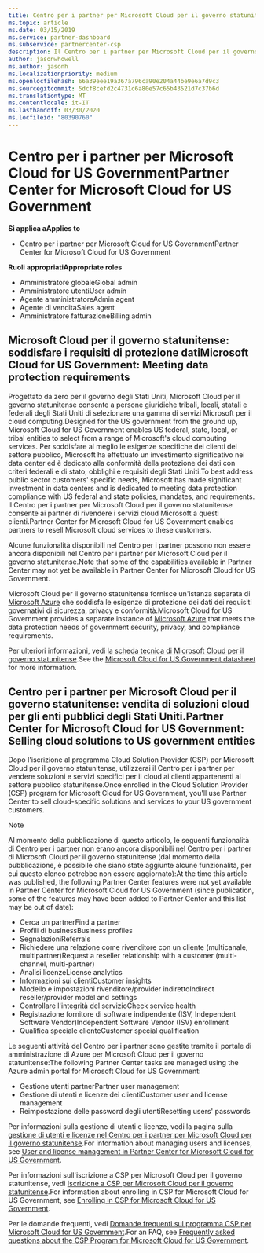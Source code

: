 ```yaml
---
title: Centro per i partner per Microsoft Cloud per il governo statunitense | Centro per i partner per Microsoft Cloud per il governo statunitense
ms.topic: article
ms.date: 03/15/2019
ms.service: partner-dashboard
ms.subservice: partnercenter-csp
description: Il Centro per i partner per Microsoft Cloud per il governo statunitense è il portale aziendale per i partner Microsoft che desiderano offrire soluzioni cloud Microsoft ai clienti che lavorano con agenzie governative degli Stati Uniti.
author: jasonwhowell
ms.author: jasonh
ms.localizationpriority: medium
ms.openlocfilehash: 66a39eee19a367a796ca90e204a44be9e6a7d9c3
ms.sourcegitcommit: 5dcf8cefd2c4731c6a80e57c65b43521d7c37b6d
ms.translationtype: MT
ms.contentlocale: it-IT
ms.lasthandoff: 03/30/2020
ms.locfileid: "80390760"
---
```

# <a name="partner-center-for-microsoft-cloud-for-us-government"></a><span data-ttu-id="a0be5-103">Centro per i partner per Microsoft Cloud for US Government</span><span class="sxs-lookup"><span data-stu-id="a0be5-103">Partner Center for Microsoft Cloud for US Government</span></span>

<span data-ttu-id="a0be5-104">**Si applica a**</span><span class="sxs-lookup"><span data-stu-id="a0be5-104">**Applies to**</span></span>

-  <span data-ttu-id="a0be5-105">Centro per i partner per Microsoft Cloud for US Government</span><span class="sxs-lookup"><span data-stu-id="a0be5-105">Partner Center for Microsoft Cloud for US Government</span></span>

<span data-ttu-id="a0be5-106">**Ruoli appropriati**</span><span class="sxs-lookup"><span data-stu-id="a0be5-106">**Appropriate roles**</span></span>
-   <span data-ttu-id="a0be5-107">Amministratore globale</span><span class="sxs-lookup"><span data-stu-id="a0be5-107">Global admin</span></span>
-   <span data-ttu-id="a0be5-108">Amministratore utenti</span><span class="sxs-lookup"><span data-stu-id="a0be5-108">User admin</span></span>
-   <span data-ttu-id="a0be5-109">Agente amministratore</span><span class="sxs-lookup"><span data-stu-id="a0be5-109">Admin agent</span></span>
-   <span data-ttu-id="a0be5-110">Agente di vendita</span><span class="sxs-lookup"><span data-stu-id="a0be5-110">Sales agent</span></span>
-   <span data-ttu-id="a0be5-111">Amministratore fatturazione</span><span class="sxs-lookup"><span data-stu-id="a0be5-111">Billing admin</span></span>

## <a name="microsoft-cloud-for-us-government-meeting-data-protection-requirements"></a><span data-ttu-id="a0be5-112">Microsoft Cloud per il governo statunitense: soddisfare i requisiti di protezione dati</span><span class="sxs-lookup"><span data-stu-id="a0be5-112">Microsoft Cloud for US Government: Meeting data protection requirements</span></span> 

<span data-ttu-id="a0be5-113">Progettato da zero per il governo degli Stati Uniti, Microsoft Cloud per il governo statunitense consente a persone giuridiche tribali, locali, statali e federali degli Stati Uniti di selezionare una gamma di servizi Microsoft per il cloud computing.</span><span class="sxs-lookup"><span data-stu-id="a0be5-113">Designed for the US government from the ground up, Microsoft Cloud for US Government enables US federal, state, local, or tribal entities to select from a range of Microsoft's cloud computing services.</span></span> <span data-ttu-id="a0be5-114">Per soddisfare al meglio le esigenze specifiche dei clienti del settore pubblico, Microsoft ha effettuato un investimento significativo nei data center ed è dedicato alla conformità della protezione dei dati con criteri federali e di stato, obblighi e requisiti degli Stati Uniti.</span><span class="sxs-lookup"><span data-stu-id="a0be5-114">To best address public sector customers' specific needs, Microsoft has made significant investment in data centers and is dedicated to meeting data protection compliance with US federal and state policies, mandates, and requirements.</span></span> <span data-ttu-id="a0be5-115">Il Centro per i partner per Microsoft Cloud per il governo statunitense consente ai partner di rivendere i servizi cloud Microsoft a questi clienti.</span><span class="sxs-lookup"><span data-stu-id="a0be5-115">Partner Center for Microsoft Cloud for US Government enables partners to resell Microsoft cloud services to these customers.</span></span>

<span data-ttu-id="a0be5-116">Alcune funzionalità disponibili nel Centro per i partner possono non essere ancora disponibili nel Centro per i partner per Microsoft Cloud per il governo statunitense.</span><span class="sxs-lookup"><span data-stu-id="a0be5-116">Note that some of the capabilities available in Partner Center may not yet be available in Partner Center for Microsoft Cloud for US Government.</span></span>

<span data-ttu-id="a0be5-117">Microsoft Cloud per il governo statunitense fornisce un'istanza separata di [Microsoft Azure](https://azure.microsoft.com/overview/clouds/government/) che soddisfa le esigenze di protezione dei dati dei requisiti governativi di sicurezza, privacy e conformità.</span><span class="sxs-lookup"><span data-stu-id="a0be5-117">Microsoft Cloud for US Government provides a separate instance of [Microsoft Azure](https://azure.microsoft.com/overview/clouds/government/) that meets the data protection needs of government security, privacy, and compliance requirements.</span></span> 

<span data-ttu-id="a0be5-118">Per ulteriori informazioni, vedi [la scheda tecnica di Microsoft Cloud per il governo statunitense](https://download.microsoft.com/download/C/9/C/C9CA3002-DFC4-4ADA-841F-DF42AEC042FB/Microsoft_Azure_Government_Datasheet_EN_US.PDF).</span><span class="sxs-lookup"><span data-stu-id="a0be5-118">See the [Microsoft Cloud for US Government datasheet](https://download.microsoft.com/download/C/9/C/C9CA3002-DFC4-4ADA-841F-DF42AEC042FB/Microsoft_Azure_Government_Datasheet_EN_US.PDF) for more information.</span></span>

## <a name="partner-center-for-microsoft-cloud-for-us-government-selling-cloud-solutions-to-us-government-entities"></a><span data-ttu-id="a0be5-119">Centro per i partner per Microsoft Cloud per il governo statunitense: vendita di soluzioni cloud per gli enti pubblici degli Stati Uniti.</span><span class="sxs-lookup"><span data-stu-id="a0be5-119">Partner Center for Microsoft Cloud for US Government: Selling cloud solutions to US government entities</span></span>

<span data-ttu-id="a0be5-120">Dopo l'iscrizione al programma Cloud Solution Provider (CSP) per Microsoft Cloud per il governo statunitense, utilizzerai il Centro per i partner per vendere soluzioni e servizi specifici per il cloud ai clienti appartenenti al settore pubblico statunitense.</span><span class="sxs-lookup"><span data-stu-id="a0be5-120">Once enrolled in the Cloud Solution Provider (CSP) program for Microsoft Cloud for US Government, you'll use Partner Center to sell cloud-specific solutions and services to your US government customers.</span></span> 

> [!NOTE]  
> <span data-ttu-id="a0be5-121">Al momento della pubblicazione di questo articolo, le seguenti funzionalità di Centro per i partner non erano ancora disponibili nel Centro per i partner di Microsoft Cloud per il governo statunitense (dal momento della pubblicazione, è possibile che siano state aggiunte alcune funzionalità, per cui questo elenco potrebbe non essere aggiornato):</span><span class="sxs-lookup"><span data-stu-id="a0be5-121">At the time this article was published, the following Partner Center features were not yet available in Partner Center for Microsoft Cloud for US Government (since publication, some of the features may have been added to Partner Center and this list may be out of date):</span></span>

- <span data-ttu-id="a0be5-122">Cerca un partner</span><span class="sxs-lookup"><span data-stu-id="a0be5-122">Find a partner</span></span>
- <span data-ttu-id="a0be5-123">Profili di business</span><span class="sxs-lookup"><span data-stu-id="a0be5-123">Business profiles</span></span>
- <span data-ttu-id="a0be5-124">Segnalazioni</span><span class="sxs-lookup"><span data-stu-id="a0be5-124">Referrals</span></span>
- <span data-ttu-id="a0be5-125">Richiedere una relazione come rivenditore con un cliente (multicanale, multipartner)</span><span class="sxs-lookup"><span data-stu-id="a0be5-125">Request a reseller relationship with a customer (multi-channel, multi-partner)</span></span>
- <span data-ttu-id="a0be5-126">Analisi licenze</span><span class="sxs-lookup"><span data-stu-id="a0be5-126">License analytics</span></span>
- <span data-ttu-id="a0be5-127">Informazioni sui clienti</span><span class="sxs-lookup"><span data-stu-id="a0be5-127">Customer insights</span></span>
- <span data-ttu-id="a0be5-128">Modello e impostazioni rivenditore/provider indiretto</span><span class="sxs-lookup"><span data-stu-id="a0be5-128">Indirect reseller/provider model and settings</span></span>
- <span data-ttu-id="a0be5-129">Controllare l'integrità del servizio</span><span class="sxs-lookup"><span data-stu-id="a0be5-129">Check service health</span></span>
- <span data-ttu-id="a0be5-130">Registrazione fornitore di software indipendente (ISV, Independent Software Vendor)</span><span class="sxs-lookup"><span data-stu-id="a0be5-130">Independent Software Vendor (ISV) enrollment</span></span>
- <span data-ttu-id="a0be5-131">Qualifica speciale cliente</span><span class="sxs-lookup"><span data-stu-id="a0be5-131">Customer special qualification</span></span>

<span data-ttu-id="a0be5-132">Le seguenti attività del Centro per i partner sono gestite tramite il portale di amministrazione di Azure per Microsoft Cloud per il governo statunitense:</span><span class="sxs-lookup"><span data-stu-id="a0be5-132">The following Partner Center tasks are managed using the Azure admin portal for Microsoft Cloud for US Government:</span></span> 

-   <span data-ttu-id="a0be5-133">Gestione utenti partner</span><span class="sxs-lookup"><span data-stu-id="a0be5-133">Partner user management</span></span>
-   <span data-ttu-id="a0be5-134">Gestione di utenti e licenze dei clienti</span><span class="sxs-lookup"><span data-stu-id="a0be5-134">Customer user and license management</span></span>
-   <span data-ttu-id="a0be5-135">Reimpostazione delle password degli utenti</span><span class="sxs-lookup"><span data-stu-id="a0be5-135">Resetting users' passwords</span></span>

<span data-ttu-id="a0be5-136">Per informazioni sulla gestione di utenti e licenze, vedi la pagina sulla [gestione di utenti e licenze nel Centro per i partner per Microsoft Cloud per il governo statunitense](user-management-in-partner-center-for-microsoft-us-govt-cloud.md).</span><span class="sxs-lookup"><span data-stu-id="a0be5-136">For information about managing users and licenses, see [User and license management in Partner Center for Microsoft Cloud for US Government](user-management-in-partner-center-for-microsoft-us-govt-cloud.md).</span></span>

<span data-ttu-id="a0be5-137">Per informazioni sull'iscrizione a CSP per Microsoft Cloud per il governo statunitense, vedi [Iscrizione a CSP per Microsoft Cloud per il governo statunitense](enroll-in-csp-for-microsoft-us-govt-cloud.md).</span><span class="sxs-lookup"><span data-stu-id="a0be5-137">For information about enrolling in CSP for Microsoft Cloud for US Government, see [Enrolling in CSP for Microsoft Cloud for US Government](enroll-in-csp-for-microsoft-us-govt-cloud.md).</span></span>

<span data-ttu-id="a0be5-138">Per le domande frequenti, vedi [Domande frequenti sul programma CSP per Microsoft Cloud for US Government](faq-for-us-govt-cloud.md).</span><span class="sxs-lookup"><span data-stu-id="a0be5-138">For an FAQ, see [Frequently asked questions about the CSP Program for Microsoft Cloud for US Government](faq-for-us-govt-cloud.md).</span></span>
